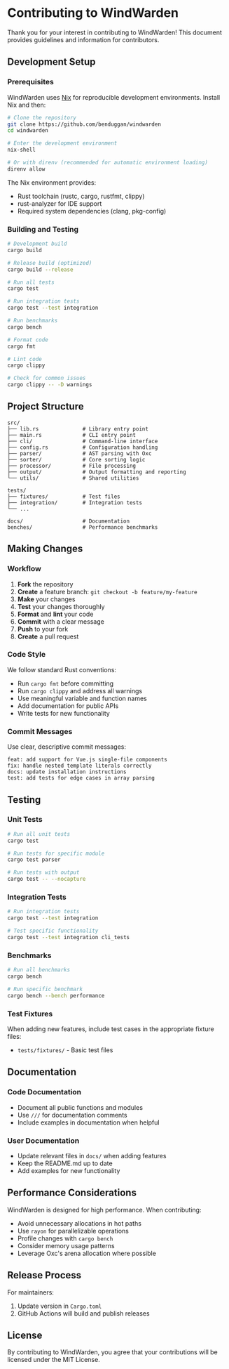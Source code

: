 # Contributing to WindWarden

Thank you for your interest in contributing to WindWarden! This document provides guidelines and information for contributors.

## Development Setup

### Prerequisites

WindWarden uses [Nix](https://nixos.org/) for reproducible development environments. Install Nix and then:

```bash
# Clone the repository
git clone https://github.com/benduggan/windwarden
cd windwarden

# Enter the development environment
nix-shell

# Or with direnv (recommended for automatic environment loading)
direnv allow
```

The Nix environment provides:
- Rust toolchain (rustc, cargo, rustfmt, clippy)
- rust-analyzer for IDE support
- Required system dependencies (clang, pkg-config)

### Building and Testing

```bash
# Development build
cargo build

# Release build (optimized)
cargo build --release

# Run all tests
cargo test

# Run integration tests
cargo test --test integration

# Run benchmarks
cargo bench

# Format code
cargo fmt

# Lint code
cargo clippy

# Check for common issues
cargo clippy -- -D warnings
```

## Project Structure

```
src/
├── lib.rs              # Library entry point
├── main.rs             # CLI entry point
├── cli/                # Command-line interface
├── config.rs           # Configuration handling
├── parser/             # AST parsing with Oxc
├── sorter/             # Core sorting logic
├── processor/          # File processing
├── output/             # Output formatting and reporting
└── utils/              # Shared utilities

tests/
├── fixtures/           # Test files
├── integration/        # Integration tests
└── ...

docs/                   # Documentation
benches/                # Performance benchmarks
```

## Making Changes

### Workflow

1. **Fork** the repository
2. **Create** a feature branch: `git checkout -b feature/my-feature`
3. **Make** your changes
4. **Test** your changes thoroughly
5. **Format** and **lint** your code
6. **Commit** with a clear message
7. **Push** to your fork
8. **Create** a pull request

### Code Style

We follow standard Rust conventions:

- Run `cargo fmt` before committing
- Run `cargo clippy` and address all warnings
- Use meaningful variable and function names
- Add documentation for public APIs
- Write tests for new functionality

### Commit Messages

Use clear, descriptive commit messages:

```
feat: add support for Vue.js single-file components
fix: handle nested template literals correctly
docs: update installation instructions
test: add tests for edge cases in array parsing
```

## Testing

### Unit Tests

```bash
# Run all unit tests
cargo test

# Run tests for specific module
cargo test parser

# Run tests with output
cargo test -- --nocapture
```

### Integration Tests

```bash
# Run integration tests
cargo test --test integration

# Test specific functionality
cargo test --test integration cli_tests
```

### Benchmarks

```bash
# Run all benchmarks
cargo bench

# Run specific benchmark
cargo bench --bench performance
```

### Test Fixtures

When adding new features, include test cases in the appropriate fixture files:

- `tests/fixtures/` - Basic test files

## Documentation

### Code Documentation

- Document all public functions and modules
- Use `///` for documentation comments
- Include examples in documentation when helpful

### User Documentation

- Update relevant files in `docs/` when adding features
- Keep the README.md up to date
- Add examples for new functionality

## Performance Considerations

WindWarden is designed for high performance. When contributing:

- Avoid unnecessary allocations in hot paths
- Use `rayon` for parallelizable operations
- Profile changes with `cargo bench`
- Consider memory usage patterns
- Leverage Oxc's arena allocation where possible


## Release Process

For maintainers:

1. Update version in `Cargo.toml`
2. GitHub Actions will build and publish releases

## License

By contributing to WindWarden, you agree that your contributions will be licensed under the MIT License.
